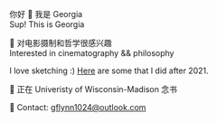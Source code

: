 你好 👋 我是 Georgia  
Sup! This is Georgia  

👀 对电影摄制和哲学很感兴趣  
Interested in cinematography && philosophy 

I love sketching :) <a href="https://www.instagram.com/gflynn2049/">Here</a> are some that I did after 2021.

🏫 正在 Univeristy of Wisconsin-Madison 念书  

📧 Contact: gflynn1024@outlook.com  

<!---
gflynn1024/gflynn1024 is a ✨ special ✨ repository because its `README.md` (this file) appears on your GitHub profile.
You can click the Preview link to take a look at your changes.
--->
